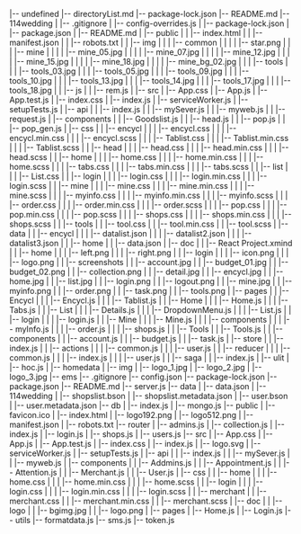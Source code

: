 |-- undefined
    |-- directoryList.md
    |-- package-lock.json
    |-- README.md
    |-- 114wedding
    |   |-- .gitignore
    |   |-- config-overrides.js
    |   |-- package-lock.json
    |   |-- package.json
    |   |-- README.md
    |   |-- public
    |   |   |-- index.html
    |   |   |-- manifest.json
    |   |   |-- robots.txt
    |   |   |-- img
    |   |   |   |-- common
    |   |   |   |   |-- star.png
    |   |   |   |-- mine
    |   |   |   |   |-- mine_05.jpg
    |   |   |   |   |-- mine_07.jpg
    |   |   |   |   |-- mine_12.jpg
    |   |   |   |   |-- mine_15.jpg
    |   |   |   |   |-- mine_18.jpg
    |   |   |   |   |-- mine_bg_02.jpg
    |   |   |   |-- tools
    |   |   |       |-- tools_03.jpg
    |   |   |       |-- tools_05.jpg
    |   |   |       |-- tools_09.jpg
    |   |   |       |-- tools_10.jpg
    |   |   |       |-- tools_13.jpg
    |   |   |       |-- tools_14.jpg
    |   |   |       |-- tools_17.jpg
    |   |   |       |-- tools_18.jpg
    |   |   |-- js
    |   |       |-- rem.js
    |   |-- src
    |       |-- App.css
    |       |-- App.js
    |       |-- App.test.js
    |       |-- index.css
    |       |-- index.js
    |       |-- serviceWorker.js
    |       |-- setupTests.js
    |       |-- api
    |       |   |-- index.js
    |       |   |-- mySever.js
    |       |   |-- myweb.js
    |       |   |-- request.js
    |       |-- components
    |       |   |-- Goodslist.js
    |       |   |-- head.js
    |       |   |-- pop.js
    |       |   |-- pop_gen.js
    |       |-- css
    |       |   |-- encycl
    |       |   |   |-- encycl.css
    |       |   |   |-- encycl.min.css
    |       |   |   |-- encycl.scss
    |       |   |   |-- Tablist.css
    |       |   |   |-- Tablist.min.css
    |       |   |   |-- Tablist.scss
    |       |   |-- head
    |       |   |   |-- head.css
    |       |   |   |-- head.min.css
    |       |   |   |-- head.scss
    |       |   |-- home
    |       |   |   |-- home.css
    |       |   |   |-- home.min.css
    |       |   |   |-- home.scss
    |       |   |   |-- tabs.css
    |       |   |   |-- tabs.min.css
    |       |   |   |-- tabs.scss
    |       |   |-- list
    |       |   |   |-- List.css
    |       |   |-- login
    |       |   |   |-- login.css
    |       |   |   |-- login.min.css
    |       |   |   |-- login.scss
    |       |   |-- mine
    |       |   |   |-- mine.css
    |       |   |   |-- mine.min.css
    |       |   |   |-- mine.scss
    |       |   |   |-- myinfo.css
    |       |   |   |-- myinfo.min.css
    |       |   |   |-- myinfo.scss
    |       |   |   |-- order.css
    |       |   |   |-- order.min.css
    |       |   |   |-- order.scss
    |       |   |   |-- pop.css
    |       |   |   |-- pop.min.css
    |       |   |   |-- pop.scss
    |       |   |   |-- shops.css
    |       |   |   |-- shops.min.css
    |       |   |   |-- shops.scss
    |       |   |-- tools
    |       |       |-- tool.css
    |       |       |-- tool.min.css
    |       |       |-- tool.scss
    |       |-- data
    |       |   |-- encycl
    |       |   |   |-- datalist.json
    |       |   |   |-- datalist2.json
    |       |   |   |-- datalist3.json
    |       |   |-- home
    |       |       |-- data.json
    |       |-- doc
    |       |   |-- React Project.xmind
    |       |   |-- home
    |       |   |   |-- left.png
    |       |   |   |-- right.png
    |       |   |-- login
    |       |   |   |-- icon.png
    |       |   |   |-- logo.png
    |       |   |-- screenshots
    |       |       |-- account.jpg
    |       |       |-- budget_01.jpg
    |       |       |-- budget_02.png
    |       |       |-- collection.png
    |       |       |-- detail.jpg
    |       |       |-- encycl.jpg
    |       |       |-- home.jpg
    |       |       |-- list.jpg
    |       |       |-- login.png
    |       |       |-- logout.png
    |       |       |-- mine.jpg
    |       |       |-- myinfo.png
    |       |       |-- order.png
    |       |       |-- task.png
    |       |       |-- tools.png
    |       |-- pages
    |       |   |-- Encycl
    |       |   |   |-- Encycl.js
    |       |   |   |-- Tablist.js
    |       |   |-- Home
    |       |   |   |-- Home.js
    |       |   |   |-- Tabs.js
    |       |   |-- List
    |       |   |   |-- Details.js
    |       |   |   |-- DropdownMenu.js
    |       |   |   |-- List.js
    |       |   |-- login
    |       |   |   |-- login.js
    |       |   |-- Mine
    |       |   |   |-- Mine.js
    |       |   |   |-- components
    |       |   |       |-- myInfo.js
    |       |   |       |-- order.js
    |       |   |       |-- shops.js
    |       |   |-- Tools
    |       |       |-- Tools.js
    |       |       |-- components
    |       |           |-- account.js
    |       |           |-- budget.js
    |       |           |-- task.js
    |       |-- store
    |       |   |-- index.js
    |       |   |-- actions
    |       |   |   |-- common.js
    |       |   |   |-- user.js
    |       |   |-- reducer
    |       |   |   |-- common.js
    |       |   |   |-- index.js
    |       |   |   |-- user.js
    |       |   |-- saga
    |       |       |-- index.js
    |       |-- ulit
    |           |-- hoc.js
    |           |-- homedata
    |               |-- img
    |                   |-- logo_1.jpg
    |                   |-- logo_2.jpg
    |                   |-- logo_3.jpg
    |-- ems
        |-- .gitignore
        |-- config.json
        |-- package-lock.json
        |-- package.json
        |-- README.md
        |-- server.js
        |-- data
        |   |-- data.json
        |   |-- 114wedding
        |       |-- shopslist.bson
        |       |-- shopslist.metadata.json
        |       |-- user.bson
        |       |-- user.metadata.json
        |-- db
        |   |-- index.js
        |   |-- mongo.js
        |-- public
        |   |-- favicon.ico
        |   |-- index.html
        |   |-- logo192.png
        |   |-- logo512.png
        |   |-- manifest.json
        |   |-- robots.txt
        |-- router
        |   |-- admins.js
        |   |-- collection.js
        |   |-- index.js
        |   |-- login.js
        |   |-- shops.js
        |   |-- users.js
        |-- src
        |   |-- App.css
        |   |-- App.js
        |   |-- App.test.js
        |   |-- index.css
        |   |-- index.js
        |   |-- logo.svg
        |   |-- serviceWorker.js
        |   |-- setupTests.js
        |   |-- api
        |   |   |-- index.js
        |   |   |-- mySever.js
        |   |   |-- myweb.js
        |   |-- components
        |   |   |-- Addmins.js
        |   |   |-- Appointment.js
        |   |   |-- Attention.js
        |   |   |-- Merchant.js
        |   |   |-- User.js
        |   |-- css
        |   |   |-- home
        |   |   |   |-- home.css
        |   |   |   |-- home.min.css
        |   |   |   |-- home.scss
        |   |   |-- login
        |   |   |   |-- login.css
        |   |   |   |-- login.min.css
        |   |   |   |-- login.scss
        |   |   |-- merchant
        |   |       |-- merchant.css
        |   |       |-- merchant.min.css
        |   |       |-- merchant.scss
        |   |-- doc
        |   |   |-- logo
        |   |       |-- bgimg.jpg
        |   |       |-- logo.png
        |   |-- pages
        |       |-- Home.js
        |       |-- Login.js
        |-- utils
            |-- formatdata.js
            |-- sms.js
            |-- token.js
